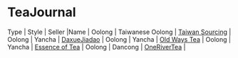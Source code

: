 # TeaJournal

Type | Style | Seller |Name |
Oolong | Taiwanese Oolong | [Taiwan Sourcing](https://taiwanoolongs.com/) |
Oolong | Yancha | [DaxueJiadao](https://daxuejiadao.com/) |
Oolong | Yancha | [Old Ways Tea](https://oldwaystea.com/) |
Oolong | Yancha | [Essence of Tea](https://essenceoftea.com/) |
Oolong | Dancong | [OneRiverTea](https://onerivertea.com/) |